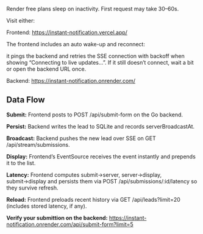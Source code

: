 Render free plans sleep on inactivity. First request may take 30–60s.

Visit either:

Frontend: https://instant-notification.vercel.app/


The frontend includes an auto wake-up and reconnect: 

it pings the backend and retries the SSE connection with backoff when showing “Connecting to live updates…”. If it still doesn’t connect, wait a bit or open the backend URL once.


Backend: https://instant-notification.onrender.com/




## Data Flow

**Submit:** Frontend posts to POST /api/submit-form on the Go backend.

**Persist:** Backend writes the lead to SQLite and records serverBroadcastAt.

**Broadcast:** Backend pushes the new lead over SSE on GET /api/stream/submissions.

**Display:** Frontend’s EventSource receives the event instantly and prepends it to the list.

**Latency:** Frontend computes submit→server, server→display, submit→display and persists them via POST /api/submissions/:id/latency so they survive refresh.

**Reload:** Frontend preloads recent history via GET /api/leads?limit=20 (includes stored latency, if any).

**Verify your submittion on the backend:** https://instant-notification.onrender.com/api/submit-form?limit=5
